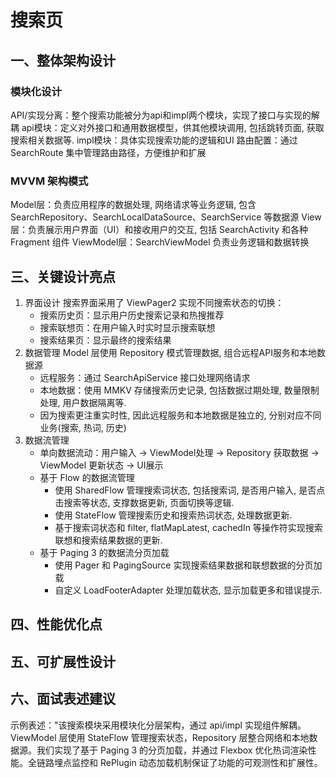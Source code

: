 # 搜索页

## 一、整体架构设计

### 模块化设计

API/实现分离：整个搜索功能被分为api和impl两个模块，实现了接口与实现的解耦
api模块：定义对外接口和通用数据模型，供其他模块调用, 包括跳转页面, 获取搜索相关数据等.
impl模块：具体实现搜索功能的逻辑和UI
路由配置：通过 SearchRoute 集中管理路由路径，方便维护和扩展

### MVVM 架构模式

Model层：负责应用程序的数据处理, 网络请求等业务逻辑, 包含 SearchRepository、SearchLocalDataSource、SearchService 等数据源
View层：负责展示用户界面（UI）和接收用户的交互, 包括 SearchActivity 和各种 Fragment 组件
ViewModel层：SearchViewModel 负责业务逻辑和数据转换

## 三、关键设计亮点

1. 界面设计
搜索界面采用了 ViewPager2 实现不同搜索状态的切换：
    - 搜索历史页：显示用户历史搜索记录和热搜推荐
    - 搜索联想页：在用户输入时实时显示搜索联想
    - 搜索结果页：显示最终的搜索结果
2. 数据管理
Model 层使用 Repository 模式管理数据, 组合远程API服务和本地数据源
    - 远程服务：通过 SearchApiService 接口处理网络请求
    - 本地数据：使用 MMKV 存储搜索历史记录, 包括数据过期处理, 数量限制处理, 用户数据隔离等.
    - 因为搜索更注重实时性, 因此远程服务和本地数据是独立的, 分别对应不同业务(搜索, 热词, 历史)
3. 数据流管理
    - 单向数据流动：用户输入 → ViewModel处理 → Repository 获取数据 → ViewModel 更新状态 → UI展示
    - 基于 Flow 的数据流管理
        - 使用 SharedFlow 管理搜索词状态, 包括搜索词, 是否用户输入, 是否点击搜索等状态, 支撑数据更新, 页面切换等逻辑.
        - 使用 StateFlow 管理搜索历史和搜索热词状态, 处理数据更新.
        - 基于搜索词状态和 filter, flatMapLatest, cachedIn 等操作符实现搜索联想和搜索结果数据的更新.
    - 基于 Paging 3 的数据流分页加载
        - 使用 Pager 和 PagingSource 实现搜索结果数据和联想数据的分页加载
        - 自定义 LoadFooterAdapter 处理加载状态, 显示加载更多和错误提示.

## 四、性能优化点

## 五、可扩展性设计

## 六、面试表述建议

示例表述："该搜索模块采用模块化分层架构，通过 api/impl 实现组件解耦。ViewModel 层使用 StateFlow 管理搜索状态，Repository 层整合网络和本地数据源。我们实现了基于 Paging 3 的分页加载，并通过 Flexbox 优化热词渲染性能。全链路埋点监控和 RePlugin 动态加载机制保证了功能的可观测性和扩展性。